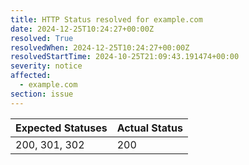 ```yaml
---
title: HTTP Status resolved for example.com
date: 2024-12-25T10:24:27+00:00Z
resolved: True
resolvedWhen: 2024-12-25T10:24:27+00:00Z
resolvedStartTime: 2024-10-25T21:09:43.191474+00:00
severity: notice
affected:
  - example.com
section: issue
---
```


| Expected Statuses | Actual Status  |
|-------------------|----------------|
| 200, 301, 302 | 200 |

